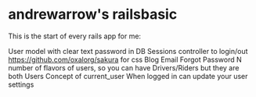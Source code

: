 # andrewarrow's railsbasic

This is the start of every rails app for me:

User model with clear text password in DB
Sessions controller to login/out
https://github.com/oxalorg/sakura for css
Blog
Email Forgot Password
N number of flavors of users, so you can have Drivers/Riders but they are both Users
Concept of current_user
When logged in can update your user settings


